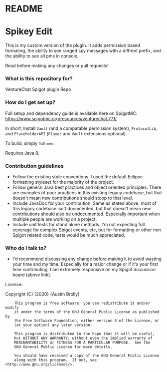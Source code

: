 # README #
# Spikey Edit
This is my custom version of the plugin. It adds permission based formating, the ability to see ranged spy messages with a diffrent prefix, and the ability to see all pms in console.




Read before making any changes or pull requests!

### What is this repository for?

VentureChat Spigot plugin Repo

### How do I get set up?

Full setup and dependency guide is available here on SpigotMC: https://www.spigotmc.org/resources/venturechat.771/

In short, Install `Vault` (and a compatable permission system), `ProtocolLib`, and `PlaceholderAPI` (`Player` and `Vault` extensions optional).

To build, simply run `mvn`.

Requires Java 8.

### Contribution guidelines

* Follow the existing style conventions. I used the default Eclipse formatting styleset for the majority of the project.
* Follow general Java best practices and object oriented principles. There are examples of poor practices in this existing legacy codebase, but that doesn't mean new contributions should stoop to that level.
* Include JavaDoc for your contribution. Same as stated above, most of this legacy codebase isn't documented, but that doesn't mean new contributions should also be undocumented. Especially important when multiple people are working on a project.
* Include unit tests for stand alone methods. I'm not expecting full coverage for complex Spigot events, etc, but for formatting or other non Spigot related code, tests would be much appreciated.

### Who do I talk to?

* I'd recommend discussing any change before making it to avoid wasting your time and my time. Especially for a major change or if it's your first time contributing. I am extremely responsive on my Spigot discussion board (above link).

License:

Copyright (C) {2020}  {Austin Brolly}

```
    This program is free software: you can redistribute it and/or modify
    it under the terms of the GNU General Public License as published by
    the Free Software Foundation, either version 3 of the License, or
    (at your option) any later version.

    This program is distributed in the hope that it will be useful,
    but WITHOUT ANY WARRANTY; without even the implied warranty of
    MERCHANTABILITY or FITNESS FOR A PARTICULAR PURPOSE.  See the
    GNU General Public License for more details.

    You should have received a copy of the GNU General Public License
    along with this program.  If not, see <http://www.gnu.org/licenses/>.
```
